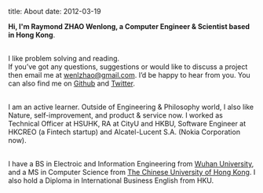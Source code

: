 title: About
date: 2012-03-19

**Hi, I'm Raymond ZHAO Wenlong, a Computer Engineer & Scientist based in Hong Kong**.   
<br>     

I like problem solving and reading.   
If you’ve got any questions, suggestions or would like to discuss a project then email me at wenlzhao@gmail.com. I’d be happy to hear from you. You can also find me on [Github](https://github.com/muyun) and [Twitter](https://twitter.com/_muyun).
<br> <br> 

I am an active learner. Outside of Engineering & Philosophy world, I also like Nature, self-improvement, and product & service now. I worked as Technical Officer at HSUHK, RA at CityU and HKBU, Software Engineer at HKCREO (a Fintech startup) and Alcatel-Lucent S.A. (Nokia Corporation now). 
<br> <br>       

I have a BS in Electroic and Information Engineering from [Wuhan University](https://www.sciencemag.org/collections/celebrating-125-years-academic-excellence-wuhan-university-1893-2018?fbclid=IwAR0RzFSkpxaI8wk61JDnE7p6SWr7SlKXLyoFHkrg4-iqKGiRyE2gZfaGl8s), and a MS in Computer Science from [The Chinese University of Hong Kong](http://www.cuhk.edu.hk/english/index.html). I also hold a Diploma in International Business English from HKU.   
<br>  
